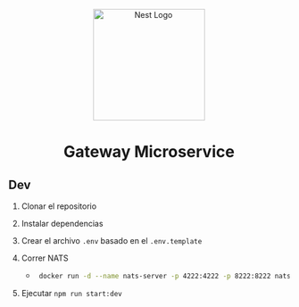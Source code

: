 <p align="center">
  <a href="http://nestjs.com/" target="blank"><img src="https://nestjs.com/img/logo-small.svg" width="200" alt="Nest Logo" /></a>
</p>

<h1 align="center">Gateway Microservice</h1>

## Dev

1. Clonar el repositorio
2. Instalar dependencias
3. Crear el archivo `.env` basado en el `.env.template`
4. Correr NATS

   - ```bash
      docker run -d --name nats-server -p 4222:4222 -p 8222:8222 nats
     ```

5. Ejecutar `npm run start:dev`
